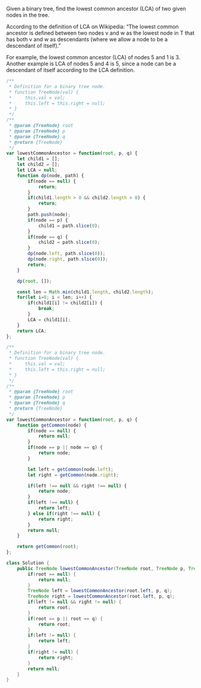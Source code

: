 Given a binary tree, find the lowest common ancestor (LCA) of two given nodes in the tree.

According to the definition of LCA on Wikipedia: “The lowest common ancestor is defined between two nodes v and w as the lowest node in T that has both v and w as descendants (where we allow a node to be a descendant of itself).”

For example, the lowest common ancestor (LCA) of nodes 5 and 1 is 3. Another example is LCA of nodes 5 and 4 is 5, since a node can be a descendant of itself according to the LCA definition.

```js
/**
 * Definition for a binary tree node.
 * function TreeNode(val) {
 *     this.val = val;
 *     this.left = this.right = null;
 * }
 */
/**
 * @param {TreeNode} root
 * @param {TreeNode} p
 * @param {TreeNode} q
 * @return {TreeNode}
 */
var lowestCommonAncestor = function(root, p, q) {
    let child1 = [];
    let child2 = [];
    let LCA = null;
    function dp(node, path) {
        if(node == null) {
            return;
        }
        if(child1.length > 0 && child2.length > 0) {
            return;
        }
        path.push(node);
        if(node == p) {
            child1 = path.slice(0);
        }
        if(node == q) {
            child2 = path.slice(0);
        }
        dp(node.left, path.slice(0));
        dp(node.right, path.slice(0));
        return;
    }

    dp(root, []);

    const len = Math.min(child1.length, child2.length);
    for(let i=0; i < len; i++) {
        if(child1[i] != child2[i]) {
            break;
        }
        LCA = child1[i];
    }
    return LCA;
};
```

```js
/**
 * Definition for a binary tree node.
 * function TreeNode(val) {
 *     this.val = val;
 *     this.left = this.right = null;
 * }
 */
/**
 * @param {TreeNode} root
 * @param {TreeNode} p
 * @param {TreeNode} q
 * @return {TreeNode}
 */
var lowestCommonAncestor = function(root, p, q) {
    function getCommon(node) {
        if(node == null) {
            return null;
        }
        if(node == p || node == q) {
            return node;
        }

        let left = getCommon(node.left);
        let right = getCommon(node.right);

        if(left !== null && right !== null) {
            return node;
        }
        if(left !== null) {
            return left;
        } else if(right !== null) {
            return right;
        }
        return null;
    }

    return getCommon(root);
};
```
```java
class Solution {
    public TreeNode lowestCommonAncestor(TreeNode root, TreeNode p, TreeNode q) {
        if(root == null) {
            return null;
        }
        TreeNode left = lowestCommonAncestor(root.left, p, q);
        TreeNode right = lowestCommonAncestor(root.left, p, q);
        if(left != null && right != null) {
            return root;
        }
        if(root == p || root == q) {
            return root;
        }
        if(left != null) {
            return left;
        }
        if(right != null) {
            return right;
        }
        return null;
    }
}
```
